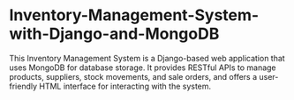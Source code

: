 # Inventory-Management-System-with-Django-and-MongoDB
 This Inventory Management System is a Django-based web application that uses MongoDB for database storage. It provides RESTful APIs to manage products, suppliers, stock movements, and sale orders, and offers a user-friendly HTML interface for interacting with the system.
